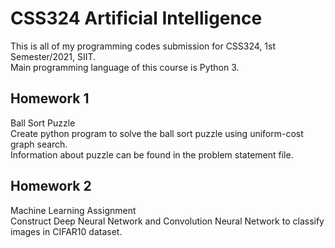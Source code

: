 # CSS324 Artificial Intelligence
This is all of my programming codes submission for CSS324, 1st Semester/2021, SIIT.   
Main programming language of this course is Python 3.

## Homework 1
Ball Sort Puzzle \
Create python program to solve the ball sort puzzle using uniform-cost graph search.\
Information about puzzle can be found in the problem statement file.

## Homework 2
Machine Learning Assignment \
Construct Deep Neural Network and Convolution Neural Network to classify images in CIFAR10 dataset.

